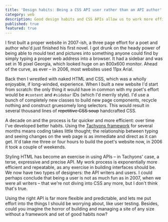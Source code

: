 ```yaml
---
title: 'Design habits: Being a CSS API user rather than an API author'
category: web
description: Good design habits and CSS APIs allow us to work more efficiently, predictably and faster. Choosing the right API and establishing good design habits is the key to working well. Become an API user rather than an API author.
published: true
featured: true
---
```


I first built a proper website in 2007-ish, a three page effort for a poet and author who'd just finished his first novel. I got drunk on the heady power of being able to mould text and pictures into something anyone could find by simply typing a proper web address into a browser. It had a sidebar and was set in 16 pixel Georgia, which looked huge on an 800x600 monitor. Ahead of the curve, as ever &#8211; in 2006, most websites used 11px Arial.

Back then I wrestled with naked HTML and CSS, which was a wholly enjoyable, if long-winded, experience. When I built a new website I'd start from scratch: the only thing it would have in common with my poet's effort would be `#content` and `#sidebar` IDs (which I'd merrily style). I'd use a bunch of completely new classes to build new page components, recycle nothing and construct gruesomely long selectors. This would result in several thousand lines of <del>repetitive CSS soup</del> handcrafted CSS.

A decade on and the process is far quicker and more efficient: over time I've developed better habits. Using the [Tachyons framework](http://tachyons.io/) for several months means coding takes little thought; the relationship between typing and seeing changes on the web page is as immediate and direct as it can get. It'd take me three or four hours to build the poet's website now, in 2006 it took a couple of weekends.

Styling HTML has become an exercise in using APIs &#8211; in Tachyons' case, a terse, expressive and precise API. My work process is exponentially more efficient and repeatable, as any exercise in building interfaces should be. We now have two types of designers: the API writers and users. I could perhaps conclude that being a user is not as much fun as in 2007, when we were all writers &#8211; that we're not diving into CSS any more, but I don't think that's true.

Using the right API is far more flexible and predictable, and lets me put effort into the things I should be worrying about, like user testing. Besides, could you imagine the horror of building and managing a site of any size without a framework and set of good habits now?
